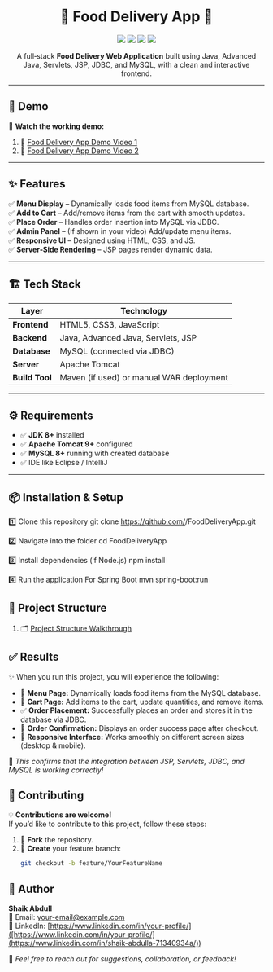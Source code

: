 <h1 align="center">🍕 Food Delivery App 🚀</h1>

<p align="center">
  <img src="https://img.shields.io/badge/Java-Advanced%20Java-blue?style=for-the-badge" />
  <img src="https://img.shields.io/badge/Backend-Servlets%20%26%20JSP-orange?style=for-the-badge" />
  <img src="https://img.shields.io/badge/Database-MySQL-green?style=for-the-badge" />
  <img src="https://img.shields.io/badge/Frontend-HTML%2FCSS%2FJS-yellow?style=for-the-badge" />
</p>

<p align="center">
  A full‑stack <b>Food Delivery Web Application</b> built using Java, Advanced Java, Servlets, JSP, JDBC, and MySQL, with a clean and interactive frontend.
</p>

---

## 📌 Demo

🎥 **Watch the working demo:**  
1. 🍕 [Food Delivery App Demo Video 1](https://drive.google.com/file/d/1o6Cgfn2GWB-2RS3DQh-hYg6XLOowtmQe/view?usp=sharing)
2. 🍔 [Food Delivery App Demo Video 2](https://drive.google.com/file/d/1TPYepMgDX_YS8YHAnVtl5GajOFJxGTTu/view?usp=sharing)
---

## ✨ Features

✅ **Menu Display** – Dynamically loads food items from MySQL database.  
✅ **Add to Cart** – Add/remove items from the cart with smooth updates.  
✅ **Place Order** – Handles order insertion into MySQL via JDBC.  
✅ **Admin Panel** – (If shown in your video) Add/update menu items.  
✅ **Responsive UI** – Designed using HTML, CSS, and JS.  
✅ **Server‑Side Rendering** – JSP pages render dynamic data.  

---

## 🏗️ Tech Stack

| Layer | Technology |
|-------|------------|
| **Frontend** | HTML5, CSS3, JavaScript |
| **Backend** | Java, Advanced Java, Servlets, JSP |
| **Database** | MySQL (connected via JDBC) |
| **Server** | Apache Tomcat |
| **Build Tool** | Maven (if used) or manual WAR deployment |

---

## ⚙️ Requirements

- ✅ **JDK 8+** installed  
- ✅ **Apache Tomcat 9+** configured  
- ✅ **MySQL 8+** running with created database  
- ✅ IDE like Eclipse / IntelliJ

---

## 📦 Installation & Setup

1️⃣ Clone this repository
git clone https://github.com/<your-username>/FoodDeliveryApp.git

2️⃣ Navigate into the folder
cd FoodDeliveryApp

3️⃣ Install dependencies (if Node.js)
npm install

4️⃣ Run the application
For Spring Boot
mvn spring-boot:run

## 📂 Project Structure
1. 🗂️ [Project Structure Walkthrough](https://drive.google.com/file/d/1JaLp65AatX3Wl5sDQmheSmMBOQteraoL/view?usp=sharing)



## ✅ Results

✨ When you run this project, you will experience the following:

- 🍴 **Menu Page:** Dynamically loads food items from the MySQL database.
- 🛒 **Cart Page:** Add items to the cart, update quantities, and remove items.
- ✅ **Order Placement:** Successfully places an order and stores it in the database via JDBC.
- 📄 **Order Confirmation:** Displays an order success page after checkout.
- 📱 **Responsive Interface:** Works smoothly on different screen sizes (desktop & mobile).

🎯 *This confirms that the integration between JSP, Servlets, JDBC, and MySQL is working correctly!*

## 🤝 Contributing

💡 **Contributions are welcome!**  
If you’d like to contribute to this project, follow these steps:

1. 🍴 **Fork** the repository.  
2. 🌱 **Create** your feature branch:  
   ```bash
   git checkout -b feature/YourFeatureName
## 👤 Author

**Shaik Abdull**  
📧 Email: [your-email@example.com](mailto:shaikabdull123143@gmail.com)  
🔗 LinkedIn: [https://www.linkedin.com/in/your-profile/]([https://www.linkedin.com/in/your-profile/](https://www.linkedin.com/in/shaik-abdulla-71340934a/))  

💬 *Feel free to reach out for suggestions, collaboration, or feedback!*
 


